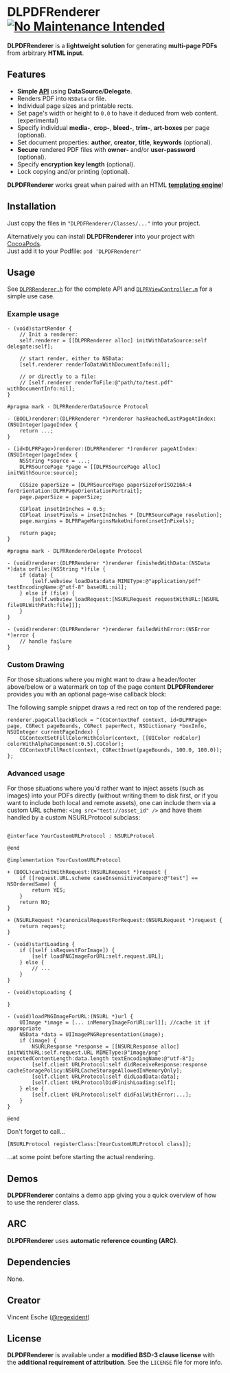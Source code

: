 # DLPDFRenderer [![No Maintenance Intended](http://unmaintained.tech/badge.svg)](http://unmaintained.tech/)

**DLPDFRenderer** is a **lightweight solution** for generating **multi-page PDFs** from arbitrary **HTML input**.

## Features

* **Simple [API](DLPDFRenderer/Classes/DLPDFRenderer.h)** using **DataSource**/**Delegate**.
* Renders PDF into `NSData` or file.
* Individual page sizes and printable rects.
* Set page's width or height to `0.0` to have it deduced from web content. (experimental)
* Specify individual **media-**, **crop-**, **bleed-**, **trim-**, **art-boxes** per page (optional).
* Set document properties: **author**, **creator**, **title**, **keywords** (optional).
* **Secure** rendered PDF files with **owner-** and/or **user-password** (optional).
* Specify **encryption key length** (optional).
* Lock copying and/or printing (optional).

**DLPDFRenderer** works great when paired with an HTML **[templating engine](https://github.com/groue/GRMustache)**!

## Installation

Just copy the files in `"DLPDFRenderer/Classes/..."` into your project.

Alternatively you can install **DLPDFRenderer** into your project with [CocoaPods](http://beta.cocoapods.org/).  
Just add it to your Podfile: `pod 'DLPDFRenderer'`

## Usage

See [`DLPRRenderer.h`](DLPDFRenderer/Classes/DLPRRenderer.h) for the complete API and [`DLPRViewController.m`](DLPDFRenderer/DLPRViewController.m) for a simple use case.

### Example usage

```objc
- (void)startRender {
    // Init a renderer:
    self.renderer = [[DLPRRenderer alloc] initWithDataSource:self delegate:self];

    // start render, either to NSData:
    [self.renderer renderToDataWithDocumentInfo:nil];

    // or directly to a file:
    // [self.renderer renderToFile:@"path/to/test.pdf" withDocumentInfo:nil];
}

#pragma mark - DLPRRendererDataSource Protocol

- (BOOL)renderer:(DLPRRenderer *)renderer hasReachedLastPageAtIndex:(NSUInteger)pageIndex {
    return ...;
}

- (id<DLPRPage>)renderer:(DLPRRenderer *)renderer pageAtIndex:(NSUInteger)pageIndex {
    NSString *source = ...;
	DLPRSourcePage *page = [[DLPRSourcePage alloc] initWithSource:source];
	
	CGSize paperSize = [DLPRSourcePage paperSizeForISO216A:4 forOrientation:DLPRPageOrientationPortrait];
	page.paperSize = paperSize;
	
	CGFloat insetInInches = 0.5;
	CGFloat insetPixels = insetInInches * [DLPRSourcePage resolution];
	page.margins = DLPRPageMarginsMakeUniform(insetInPixels);
	
    return page;
}

#pragma mark - DLPRRendererDelegate Protocol

- (void)renderer:(DLPRRenderer *)renderer finishedWithData:(NSData *)data orFile:(NSString *)file {
	if (data) {
		[self.webview loadData:data MIMEType:@"application/pdf" textEncodingName:@"utf-8" baseURL:nil];
	} else if (file) {
		[self.webview loadRequest:[NSURLRequest requestWithURL:[NSURL fileURLWithPath:file]]];
	}
}

- (void)renderer:(DLPRRenderer *)renderer failedWithError:(NSError *)error {
	// handle failure
}

```

### Custom Drawing

For those situations where you might want to draw a header/footer above/below or a watermark on top of the page content **DLPDFRenderer** provides you with an optional page-wise callback block:

The following sample snippet draws a red rect on top of the rendered page:

	renderer.pageCallbackBlock = ^(CGContextRef context, id<DLPRPage> page, CGRect pageBounds, CGRect paperRect, NSDictionary *boxInfo, NSUInteger currentPageIndex) {
		CGContextSetFillColorWithColor(context, [[UIColor redColor] colorWithAlphaComponent:0.5].CGColor);
		CGContextFillRect(context, CGRectInset(pageBounds, 100.0, 100.0));
	};

### Advanced usage

For those situations where you'd rather want to inject assets (such as images) into your PDFs directly (without writing them to disk first, or if you want to include both local and remote assets), one can include them via a custom URL scheme: `<img src="test://asset_id" />` and have them handled by a custom NSURLProtocol subclass:

```objc

@interface YourCustomURLProtocol : NSURLProtocol

@end

@implementation YourCustomURLProtocol

+ (BOOL)canInitWithRequest:(NSURLRequest *)request {
    if ([request.URL.scheme caseInsensitiveCompare:@"test"] == NSOrderedSame) {
        return YES;
    }
    return NO;
}

+ (NSURLRequest *)canonicalRequestForRequest:(NSURLRequest *)request {
    return request;
}

- (void)startLoading {
    if ([self isRequestForImage]) {
        [self loadPNGImageForURL:self.request.URL];
    } else {
        // ...
    }
}

- (void)stopLoading {
    
}

- (void)loadPNGImageForURL:(NSURL *)url {
    UIImage *image = [... inMemoryImageForURL:url]]; //cache it if appropriate
    NSData *data = UIImagePNGRepresentation(image);
    if (image) {
        NSURLResponse *response = [[NSURLResponse alloc] initWithURL:self.request.URL MIMEType:@"image/png" expectedContentLength:data.length textEncodingName:@"utf-8"];
        [self.client URLProtocol:self didReceiveResponse:response cacheStoragePolicy:NSURLCacheStorageAllowedInMemoryOnly];
        [self.client URLProtocol:self didLoadData:data];
        [self.client URLProtocolDidFinishLoading:self];
    } else {
        [self.client URLProtocol:self didFailWithError:...];
    }
}

@end
```

Don't forget to call…

```objc
[NSURLProtocol registerClass:[YourCustomURLProtocol class]];
```

…at some point before starting the actual rendering.

## Demos

**DLPDFRenderer** contains a demo app giving you a quick overview of how to use the renderer class.

## ARC

**DLPDFRenderer** uses **automatic reference counting (ARC)**.

## Dependencies

None.

## Creator

Vincent Esche ([@regexident](http://twitter.com/regexident))

## License

**DLPDFRenderer** is available under a **modified BSD-3 clause license** with the **additional requirement of attribution**. See the `LICENSE` file for more info.
